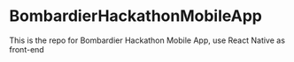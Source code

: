 # BombardierHackathonMobileApp
This is the repo for Bombardier Hackathon Mobile App, use React Native as front-end
